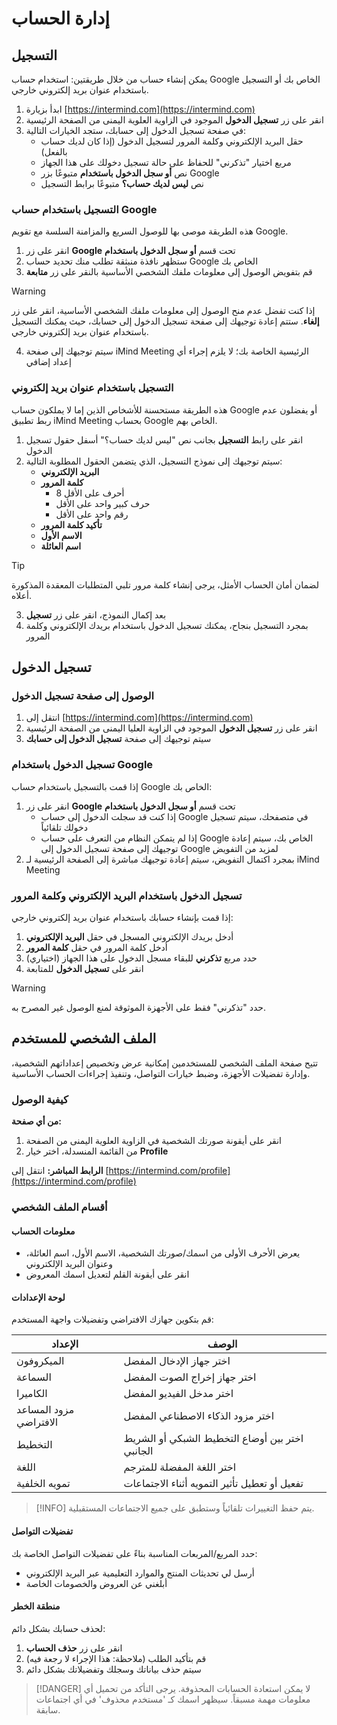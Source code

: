 # إدارة الحساب

## التسجيل

يمكن إنشاء حساب من خلال طريقتين: استخدام حساب Google الخاص بك أو التسجيل باستخدام عنوان بريد إلكتروني خارجي.

1. ابدأ بزيارة [https://intermind.com](https://intermind.com)
2. انقر على زر **تسجيل الدخول** الموجود في الزاوية العلوية اليمنى من الصفحة الرئيسية
3. في صفحة تسجيل الدخول إلى حسابك، ستجد الخيارات التالية:
   - حقل البريد الإلكتروني وكلمة المرور لتسجيل الدخول (إذا كان لديك حساب بالفعل)
   - مربع اختيار "تذكرني" للحفاظ على حالة تسجيل دخولك على هذا الجهاز
   - نص **أو سجل الدخول باستخدام** متبوعًا بزر Google
   - نص **ليس لديك حساب؟** متبوعًا برابط التسجيل

### التسجيل باستخدام حساب Google

هذه الطريقة موصى بها للوصول السريع والمزامنة السلسة مع تقويم Google.

1. انقر على زر **Google** تحت قسم **أو سجل الدخول باستخدام**
2. ستظهر نافذة منبثقة تطلب منك تحديد حساب Google الخاص بك
3. قم بتفويض الوصول إلى معلومات ملفك الشخصي الأساسية بالنقر على زر **متابعة**

> [!WARNING]
> إذا كنت تفضل عدم منح الوصول إلى معلومات ملفك الشخصي الأساسية، انقر على زر **إلغاء**. ستتم إعادة توجيهك إلى صفحة تسجيل الدخول إلى حسابك، حيث يمكنك التسجيل باستخدام عنوان بريد إلكتروني خارجي.

4. سيتم توجيهك إلى صفحة iMind Meeting الرئيسية الخاصة بك؛ لا يلزم إجراء أي إعداد إضافي

### التسجيل باستخدام عنوان بريد إلكتروني

هذه الطريقة مستحسنة للأشخاص الذين إما لا يملكون حساب Google أو يفضلون عدم ربط تطبيق iMind Meeting بحساب Google الخاص بهم.

1. انقر على رابط **التسجيل** بجانب نص "ليس لديك حساب؟" أسفل حقول تسجيل الدخول
2. سيتم توجيهك إلى نموذج التسجيل، الذي يتضمن الحقول المطلوبة التالية:
   - **البريد الإلكتروني**
   - **كلمة المرور**
     - 8 أحرف على الأقل
     - حرف كبير واحد على الأقل
     - رقم واحد على الأقل
   - **تأكيد كلمة المرور**
   - **الاسم الأول**
   - **اسم العائلة**

> [!TIP]
> لضمان أمان الحساب الأمثل، يرجى إنشاء كلمة مرور تلبي المتطلبات المعقدة المذكورة أعلاه.

3. بعد إكمال النموذج، انقر على زر **تسجيل**
4. بمجرد التسجيل بنجاح، يمكنك تسجيل الدخول باستخدام بريدك الإلكتروني وكلمة المرور

## تسجيل الدخول

### الوصول إلى صفحة تسجيل الدخول

1. انتقل إلى [https://intermind.com](https://intermind.com)
2. انقر على زر **تسجيل الدخول** الموجود في الزاوية العليا اليمنى من الصفحة الرئيسية
3. سيتم توجيهك إلى صفحة **تسجيل الدخول إلى حسابك**

### تسجيل الدخول باستخدام Google

إذا قمت بالتسجيل باستخدام حساب Google الخاص بك:

1. انقر على زر **Google** تحت قسم **أو سجل الدخول باستخدام**
   - إذا كنت قد سجلت الدخول إلى حساب Google في متصفحك، سيتم تسجيل دخولك تلقائياً
   - إذا لم يتمكن النظام من التعرف على حساب Google الخاص بك، سيتم إعادة توجيهك إلى صفحة تسجيل الدخول إلى Google لمزيد من التفويض
2. بمجرد اكتمال التفويض، سيتم إعادة توجيهك مباشرة إلى الصفحة الرئيسية لـ iMind Meeting

### تسجيل الدخول باستخدام البريد الإلكتروني وكلمة المرور

إذا قمت بإنشاء حسابك باستخدام عنوان بريد إلكتروني خارجي:

1. أدخل بريدك الإلكتروني المسجل في حقل **البريد الإلكتروني**
2. أدخل كلمة المرور في حقل **كلمة المرور**
3. (اختياري) حدد مربع **تذكرني** للبقاء مسجل الدخول على هذا الجهاز
4. انقر على **تسجيل الدخول** للمتابعة

> [!WARNING]
> حدد "تذكرني" فقط على الأجهزة الموثوقة لمنع الوصول غير المصرح به.

## الملف الشخصي للمستخدم

تتيح صفحة الملف الشخصي للمستخدمين إمكانية عرض وتخصيص إعداداتهم الشخصية، وإدارة تفضيلات الأجهزة، وضبط خيارات التواصل، وتنفيذ إجراءات الحساب الأساسية.

### كيفية الوصول

**من أي صفحة:**

1. انقر على أيقونة صورتك الشخصية في الزاوية العلوية اليمنى من الصفحة
2. من القائمة المنسدلة، اختر خيار **Profile**

**الرابط المباشر:** انتقل إلى [https://intermind.com/profile](https://intermind.com/profile)

### أقسام الملف الشخصي

#### معلومات الحساب

- يعرض الأحرف الأولى من اسمك/صورتك الشخصية، الاسم الأول، اسم العائلة، وعنوان البريد الإلكتروني
- انقر على أيقونة القلم لتعديل اسمك المعروض

#### لوحة الإعدادات

قم بتكوين جهازك الافتراضي وتفضيلات واجهة المستخدم:

| الإعداد                | الوصف                                           |
| ---------------------- | ----------------------------------------------- |
| الميكروفون             | اختر جهاز الإدخال المفضل                        |
| السماعة                | اختر جهاز إخراج الصوت المفضل                    |
| الكاميرا               | اختر مدخل الفيديو المفضل                        |
| مزود المساعد الافتراضي | اختر مزود الذكاء الاصطناعي المفضل               |
| التخطيط                | اختر بين أوضاع التخطيط الشبكي أو الشريط الجانبي |
| اللغة                  | اختر اللغة المفضلة للمترجم                      |
| تمويه الخلفية          | تفعيل أو تعطيل تأثير التمويه أثناء الاجتماعات   |

> [!INFO]
> يتم حفظ التغييرات تلقائياً وستطبق على جميع الاجتماعات المستقبلية.

#### تفضيلات التواصل

حدد المربع/المربعات المناسبة بناءً على تفضيلات التواصل الخاصة بك:

- أرسل لي تحديثات المنتج والموارد التعليمية عبر البريد الإلكتروني
- أبلغني عن العروض والخصومات الخاصة

#### منطقة الخطر

لحذف حسابك بشكل دائم:

1. انقر على زر **حذف الحساب**
2. قم بتأكيد الطلب (ملاحظة: هذا الإجراء لا رجعة فيه)
3. سيتم حذف بياناتك وسجلك وتفضيلاتك بشكل دائم

> [!DANGER]
> لا يمكن استعادة الحسابات المحذوفة. يرجى التأكد من تحميل أي معلومات مهمة مسبقاً. سيظهر اسمك كـ 'مستخدم محذوف' في أي اجتماعات سابقة.
